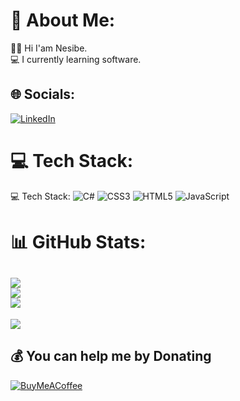 # 💫 About Me:
👋🏻 Hi I'am Nesibe.<br>💻 I currently learning software.


## 🌐 Socials:
[![LinkedIn](https://img.shields.io/badge/LinkedIn-%230077B5.svg?logo=linkedin&logoColor=white)](https://linkedin.com/in/nesibe-k-69a830262)

# 💻 Tech Stack:
💻 Tech Stack:
![C#](https://img.shields.io/badge/c%23-%23239120.svg?style=for-the-badge&logo=c-sharp&logoColor=white) ![CSS3](https://img.shields.io/badge/css3-%231572B6.svg?style=for-the-badge&logo=css3&logoColor=white) ![HTML5](https://img.shields.io/badge/html5-%23E34F26.svg?style=for-the-badge&logo=html5&logoColor=white) ![JavaScript](https://img.shields.io/badge/javascript-%23323330.svg?style=for-the-badge&logo=javascript&logoColor=%23F7DF1E)
# 📊 GitHub Stats:
![](https://github-readme-stats.vercel.app/api?username=Nesibe93&theme=vue&hide_border=false&include_all_commits=false&count_private=false)<br/>
![](https://github-readme-streak-stats.herokuapp.com/?user=Nesibe93&theme=vue&hide_border=false)<br/>
![](https://github-readme-stats.vercel.app/api/top-langs/?username=Nesibe93&theme=vue&hide_border=false&include_all_commits=false&count_private=false&layout=compact)
---
[![](https://visitcount.itsvg.in/api?id=Nesibe93&icon=0&color=0)](https://visitcount.itsvg.in)

  ## 💰 You can help me by Donating
  [![BuyMeACoffee](https://img.shields.io/badge/Buy%20Me%20a%20Coffee-ffdd00?style=for-the-badge&logo=buy-me-a-coffee&logoColor=black)](https://buymeacoffee.com/nesibe93)
